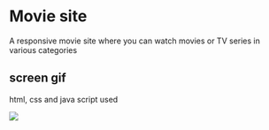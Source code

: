 <h1>Movie site</h1>

A responsive movie site where you can watch movies or TV series in various categories

<h2> screen gif </h2>

html, css and java script used

![](gif/spiderman.gif)
